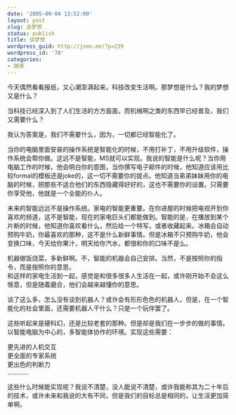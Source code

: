 ```yaml
---
date: '2005-09-04 13:52:00'
layout: post
slug: 谈梦想
status: publish
title: 谈梦想
wordpress_guid: http://jsms.me/?p=239
wordpress_id: '78'
categories:
- 随感
---
```


今天偶然看看报纸，又心潮澎湃起来。科技改变生活啊。那梦想是什么？我的梦想又是什么？




当科技已经深入到了人们生活的方方面面，而机械啊之类的东西早已经普及，我们又需要什么？




我认为答案是，我们不需要什么，因为，一切都已经智能化了。




当你的电脑里面安装的操作系统是智能化的时候，不用打补丁，不用升级软件，操作系统会帮你做。这远不是智能，MS就可以实现。我说的智能是什么呢？当你用电脑工作的时候，他会明白你的意图，当你撰写电子邮件的时候，他知道应该用比较formal的模板还是joke的，这一切不需要你的提点。他知道当弟弟妹妹用你的电脑的时候，把那些不适合他们的东西隐藏得好好的，这也不需要你的设置。只需要你享受他，他就是一个全能的仆人。




未来的智能远远不是操作系统。家电的智能更重要。在你进屋的时候把电视开到你喜欢的频道，这不是智能，现在的家电巨头们都能做到。智能的是，在播放到某个片断的时候，他知道你喜欢看什么，然后给一个特写，或者收藏起来。冰箱会自动预购牛奶，你最喜欢的那种，这不是什么新鲜事情。但是冰箱不只预购牛奶，他会变换口味，今天给你果汁，明天给你汽水，都很和你的口味不是么。




机器做饭烧菜，多新鲜啊。不，智能的机器会自己安排。当然，不是按照你的指令，而是按照你的意思。  
和这样的家电生活到一起，感觉是和很多很多人生活在一起，或许刚开始不会这么惬意，但是随着磨合，他们会越来越懂你的意思。




谈了这么多，怎么没有谈到机器人？或许会有形形色色的机器人，但是，在一个智能化的社会里面，还需要机器人干什么？只是一个玩伴罢了。




这些听起来是硬科幻，还是比较老套的那种。但是却是我们在一步步的做的事情。以智能电脑为中心的，多智能体协作的环境。实现这些需要：




更先进的人机交互  
更全面的专家系统  
更出色的判断力  
…………




这些什么时候能实现呢？我说不清楚，没人能说不清楚，或许我能称其为二十年后的技术，或许未来和我说的大有不同，但是我们的目标总是相同的，让生活更加简单啊。
